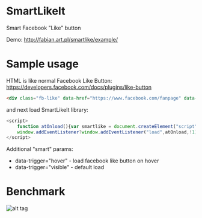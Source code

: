 # SmartLikeIt
Smart Facebook "Like" button

Demo: 
http://fabian.art.pl/smartlike/example/

# Sample usage

HTML is like normal Facebook Like Button: https://developers.facebook.com/docs/plugins/like-button 

```html
<div class="fb-like" data-href="https://www.facebook.com/fanpage" data-trigger="hover" data-layout="button" data-send="false" data-show-faces="false"></div>
```

and next load SmartLikeIt library:
```javascript
<script>
    function atOnload(){var smartlike = document.createElement("script");smartlike.src = "../smartlike.min.js";smartlike.async=1;document.body.appendChild(smartlike);}
    window.addEventListener?window.addEventListener("load",atOnload,!1):window.attachEvent?window.attachEvent("onload",atOnload):window.onload=atOnload;
</script>
```

Additional "smart" params:

* data-trigger="hover" - load facebook like button on hover 
* data-trigger="visible" - default load

# Benchmark

![alt tag](http://fabian.art.pl/smartlike/example/smartlike-bench.png)
